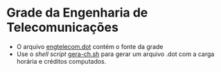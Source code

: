 # Grade da Engenharia de Telecomunicações



- O arquivo [engtelecom.dot](engtelecom.dot) contém o fonte da grade
- Use o *shell script* [gera-ch.sh](gera-ch.sh) para gerar um arquivo .dot com a carga horária e créditos computados.